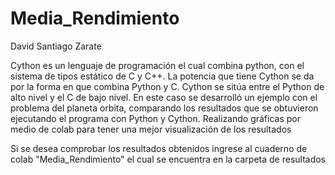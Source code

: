 # Media_Rendimiento

David Santiago Zarate

Cython es un lenguaje de programación el cual combina python, con el sistema de tipos estático de C y C++. La potencia que tiene Cython se da por la forma en que combina Python y C. Cython se sitúa entre el Python de alto nivel y el C de bajo nivel.
En este caso se desarrolló un ejemplo con el problema del planeta orbita, comparando los resultados que se obtuvieron ejecutando el programa con Python y Cython. Realizando gráficas por medio de colab para tener una mejor visualización de los resultados

Si se desea comprobar los resultados obtenidos ingrese al cuaderno de colab "Media_Rendimiento" el cual se encuentra en la carpeta de resultados
